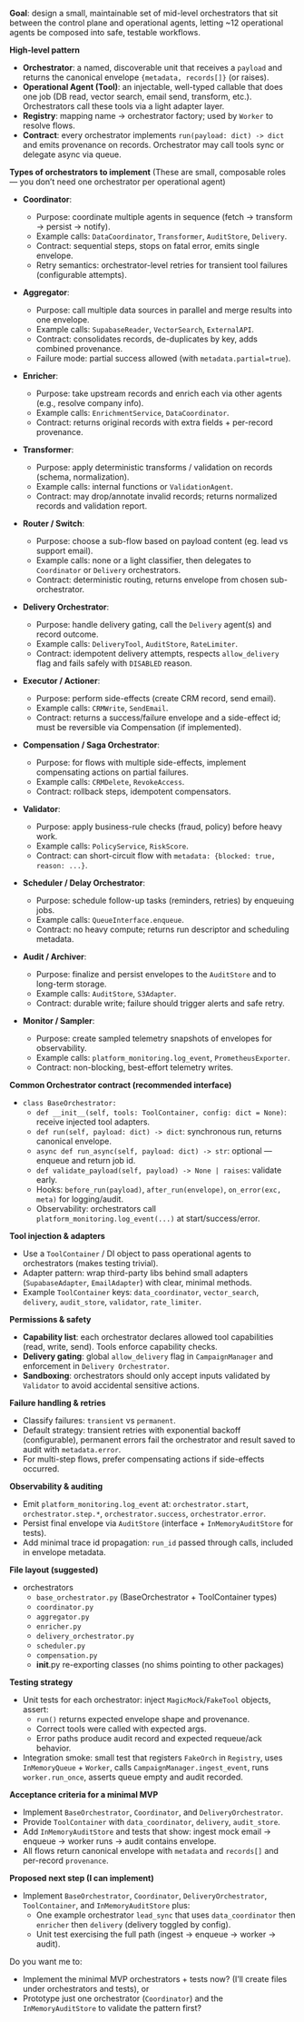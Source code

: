 **Goal**: design a small, maintainable set of mid-level orchestrators that sit between the control plane and operational agents, letting ~12 operational agents be composed into safe, testable workflows.

**High-level pattern**
- **Orchestrator**: a named, discoverable unit that receives a `payload` and returns the canonical envelope `{metadata, records[]}` (or raises).  
- **Operational Agent (Tool)**: an injectable, well-typed callable that does one job (DB read, vector search, email send, transform, etc.). Orchestrators call these tools via a light adapter layer.  
- **Registry**: mapping name → orchestrator factory; used by `Worker` to resolve flows.  
- **Contract**: every orchestrator implements `run(payload: dict) -> dict` and emits provenance on records. Orchestrator may call tools sync or delegate async via queue.

**Types of orchestrators to implement**
(These are small, composable roles — you don’t need one orchestrator per operational agent)

- **Coordinator**:  
  - Purpose: coordinate multiple agents in sequence (fetch → transform → persist → notify).  
  - Example calls: `DataCoordinator`, `Transformer`, `AuditStore`, `Delivery`.  
  - Contract: sequential steps, stops on fatal error, emits single envelope.  
  - Retry semantics: orchestrator-level retries for transient tool failures (configurable attempts).

- **Aggregator**:  
  - Purpose: call multiple data sources in parallel and merge results into one envelope.  
  - Example calls: `SupabaseReader`, `VectorSearch`, `ExternalAPI`.  
  - Contract: consolidates records, de-duplicates by key, adds combined provenance.  
  - Failure mode: partial success allowed (with `metadata.partial=true`).

- **Enricher**:  
  - Purpose: take upstream records and enrich each via other agents (e.g., resolve company info).  
  - Example calls: `EnrichmentService`, `DataCoordinator`.  
  - Contract: returns original records with extra fields + per-record provenance.

- **Transformer**:  
  - Purpose: apply deterministic transforms / validation on records (schema, normalization).  
  - Example calls: internal functions or `ValidationAgent`.  
  - Contract: may drop/annotate invalid records; returns normalized records and validation report.

- **Router / Switch**:  
  - Purpose: choose a sub-flow based on payload content (eg. lead vs support email).  
  - Example calls: none or a light classifier, then delegates to `Coordinator` or `Delivery` orchestrators.  
  - Contract: deterministic routing, returns envelope from chosen sub-orchestrator.

- **Delivery Orchestrator**:  
  - Purpose: handle delivery gating, call the `Delivery` agent(s) and record outcome.  
  - Example calls: `DeliveryTool`, `AuditStore`, `RateLimiter`.  
  - Contract: idempotent delivery attempts, respects `allow_delivery` flag and fails safely with `DISABLED` reason.

- **Executor / Actioner**:  
  - Purpose: perform side-effects (create CRM record, send email).  
  - Example calls: `CRMWrite`, `SendEmail`.  
  - Contract: returns a success/failure envelope and a side-effect id; must be reversible via Compensation (if implemented).

- **Compensation / Saga Orchestrator**:  
  - Purpose: for flows with multiple side-effects, implement compensating actions on partial failures.  
  - Example calls: `CRMDelete`, `RevokeAccess`.  
  - Contract: rollback steps, idempotent compensators.

- **Validator**:  
  - Purpose: apply business-rule checks (fraud, policy) before heavy work.  
  - Example calls: `PolicyService`, `RiskScore`.  
  - Contract: can short-circuit flow with `metadata: {blocked: true, reason: ...}`.

- **Scheduler / Delay Orchestrator**:  
  - Purpose: schedule follow-up tasks (reminders, retries) by enqueuing jobs.  
  - Example calls: `QueueInterface.enqueue`.  
  - Contract: no heavy compute; returns run descriptor and scheduling metadata.

- **Audit / Archiver**:  
  - Purpose: finalize and persist envelopes to the `AuditStore` and to long-term storage.  
  - Example calls: `AuditStore`, `S3Adapter`.  
  - Contract: durable write; failure should trigger alerts and safe retry.

- **Monitor / Sampler**:  
  - Purpose: create sampled telemetry snapshots of envelopes for observability.  
  - Example calls: `platform_monitoring.log_event`, `PrometheusExporter`.  
  - Contract: non-blocking, best-effort telemetry writes.

**Common Orchestrator contract (recommended interface)**
- `class BaseOrchestrator:`  
  - `def __init__(self, tools: ToolContainer, config: dict = None)`: receive injected tool adapters.  
  - `def run(self, payload: dict) -> dict`: synchronous run, returns canonical envelope.  
  - `async def run_async(self, payload: dict) -> str`: optional — enqueue and return job id.  
  - `def validate_payload(self, payload) -> None | raises`: validate early.  
  - Hooks: `before_run(payload)`, `after_run(envelope)`, `on_error(exc, meta)` for logging/audit.  
  - Observability: orchestrators call `platform_monitoring.log_event(...)` at start/success/error.

**Tool injection & adapters**
- Use a `ToolContainer` / DI object to pass operational agents to orchestrators (makes testing trivial).  
- Adapter pattern: wrap third-party libs behind small adapters (`SupabaseAdapter`, `EmailAdapter`) with clear, minimal methods.  
- Example `ToolContainer` keys: `data_coordinator`, `vector_search`, `delivery`, `audit_store`, `validator`, `rate_limiter`.

**Permissions & safety**
- **Capability list**: each orchestrator declares allowed tool capabilities (read, write, send). Tools enforce capability checks.  
- **Delivery gating**: global `allow_delivery` flag in `CampaignManager` and enforcement in `Delivery Orchestrator`.  
- **Sandboxing**: orchestrators should only accept inputs validated by `Validator` to avoid accidental sensitive actions.

**Failure handling & retries**
- Classify failures: `transient` vs `permanent`.  
- Default strategy: transient retries with exponential backoff (configurable), permanent errors fail the orchestrator and result saved to audit with `metadata.error`.  
- For multi-step flows, prefer compensating actions if side-effects occurred.

**Observability & auditing**
- Emit `platform_monitoring.log_event` at: `orchestrator.start`, `orchestrator.step.*`, `orchestrator.success`, `orchestrator.error`.  
- Persist final envelope via `AuditStore` (interface + `InMemoryAuditStore` for tests).  
- Add minimal trace id propagation: `run_id` passed through calls, included in envelope metadata.

**File layout (suggested)**
- orchestrators
  - `base_orchestrator.py` (BaseOrchestrator + ToolContainer types)  
  - `coordinator.py`  
  - `aggregator.py`  
  - `enricher.py`  
  - `delivery_orchestrator.py`  
  - `scheduler.py`  
  - `compensation.py`  
  - __init__.py re-exporting classes (no shims pointing to other packages)

**Testing strategy**
- Unit tests for each orchestrator: inject `MagicMock`/`FakeTool` objects, assert:
  - `run()` returns expected envelope shape and provenance.
  - Correct tools were called with expected args.
  - Error paths produce audit record and expected requeue/ack behavior.
- Integration smoke: small test that registers `FakeOrch` in `Registry`, uses `InMemoryQueue` + `Worker`, calls `CampaignManager.ingest_event`, runs `worker.run_once`, asserts queue empty and audit recorded.

**Acceptance criteria for a minimal MVP**
- Implement `BaseOrchestrator`, `Coordinator`, and `DeliveryOrchestrator`.  
- Provide `ToolContainer` with `data_coordinator`, `delivery`, `audit_store`.  
- Add `InMemoryAuditStore` and tests that show: ingest mock email → enqueue → worker runs → audit contains envelope.  
- All flows return canonical envelope with `metadata` and `records[]` and per-record `provenance`.

**Proposed next step (I can implement)**
- Implement `BaseOrchestrator`, `Coordinator`, `DeliveryOrchestrator`, `ToolContainer`, and `InMemoryAuditStore` plus:
  - One example orchestrator `lead_sync` that uses `data_coordinator` then `enricher` then `delivery` (delivery toggled by config).  
  - Unit test exercising the full path (ingest → enqueue → worker → audit).

Do you want me to:
- Implement the minimal MVP orchestrators + tests now? (I’ll create files under orchestrators and tests), or
- Prototype just one orchestrator (`Coordinator`) and the `InMemoryAuditStore` to validate the pattern first?